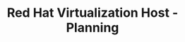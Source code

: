 ---
permalink: /product-documents/rhvh/nist-800-53/pl/
layout: control_family
title: Red Hat Virtualization Host - Planning
category: Product Documents
lead: |
  Control responses for NIST 800-53 rev4.
subnav:
  data: components.rhvh.satisfies
  href: ['#%', control_key]
  text: control_key
product_info:
  name: Red Hat Virtualization Host
  opencontrol_component: rhvh
  control_family_shorthand: PL
---